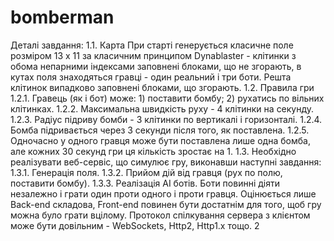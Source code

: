 # bomberman
Деталі завдання: 
1.1. Карта При старті генерується класичне поле розміром 13 х 11 за класичним принципом Dynablaster - клітинки з обома непарними індексами заповнені блоками, що не згорають, в кутах поля знаходяться гравці - один реальний і три боти. Решта клітинок випадково заповнені блоками, що згорають. 
1.2. Правила гри 
1.2.1. Гравець (як і бот) може: 1) поставити бомбу; 2) рухатись по вільних клітинках. 
1.2.2. Максимальна швидкість руху - 4 клітинки на секунду.
1.2.3. Радіус підриву бомби - 3 клітинки по вертикалі і горизонталі.
1.2.4. Бомба підривається через 3 секунди після того, як поставлена. 
1.2.5. Одночасно у одного гравця може бути поставлена лише одна бомба, але кожних 30 секунд гри ця кількість зростає на 1. 
1.3. Необхідно реалізувати веб-сервіс, що симулює гру, виконавши наступні завдання:
1.3.1. Генерація поля. 
1.3.2. Прийом дій від гравця (рух по полю, поставити бомбу). 
1.3.3. Реалізація AI ботів. Боти повинні діяти незалежно і грати один проти одного і проти гравця. 
Оцінюється лише Back-end складова, Front-end повинен бути достатнім для того, щоб гру можна було грати вцілому. Протокол спілкування сервера з клієнтом може бути довільним - WebSockets, Http2, Http1.х тощо. 
2

